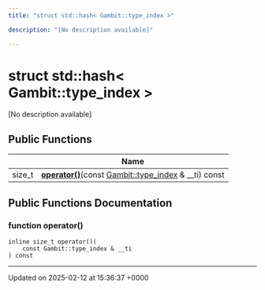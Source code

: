 ```yaml
---
title: "struct std::hash< Gambit::type_index >"

description: "[No description available]"

---
```


# struct std::hash< Gambit::type_index >



[No description available]

## Public Functions

|                | Name           |
| -------------- | -------------- |
| size_t | **[operator()](/documentation/code/classes/structstd_1_1hash_3_01gambit_1_1type__index_01_4/#function-operator)**(const [Gambit::type_index](/documentation/code/classes/structgambit_1_1type__index/) & __ti) const |

## Public Functions Documentation

### function operator()

```
inline size_t operator()(
    const Gambit::type_index & __ti
) const
```


-------------------------------

Updated on 2025-02-12 at 15:36:37 +0000